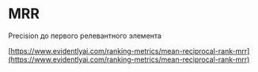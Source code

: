 # MRR

Precision до первого релевантного элемента

[https://www.evidentlyai.com/ranking-metrics/mean-reciprocal-rank-mrr](https://www.evidentlyai.com/ranking-metrics/mean-reciprocal-rank-mrr)
